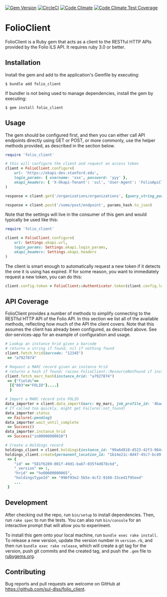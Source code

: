 [![Gem Version](https://badge.fury.io/rb/folio_client.svg)](https://badge.fury.io/rb/folio_client)
[![CircleCI](https://dl.circleci.com/status-badge/img/gh/sul-dlss/folio_client/tree/main.svg?style=svg)](https://dl.circleci.com/status-badge/redirect/gh/sul-dlss/folio_client/tree/main)
[![Code Climate](https://api.codeclimate.com/v1/badges/34dd73ba47058709c666/maintainability)](https://codeclimate.com/github/sul-dlss/folio_client/maintainability)
[![Code Climate Test Coverage](https://api.codeclimate.com/v1/badges/34dd73ba47058709c666/test_coverage)](https://codeclimate.com/github/sul-dlss/folio_client/test_coverage)

# FolioClient

FolioClient is a Ruby gem that acts as a client to the RESTful HTTP APIs provided by the Folio ILS API.  It requires ruby 3.0 or better.

## Installation

Install the gem and add to the application's Gemfile by executing:

    $ bundle add folio_client

If bundler is not being used to manage dependencies, install the gem by executing:

    $ gem install folio_client

## Usage

The gem should be configured first, and then you can either call API endpoints directly using GET or POST, or more commonly, use the helper methods provided, as described in the section below.

```ruby
require 'folio_client'

# this will configure the client and request an access token
client = FolioClient.configure(
    url: 'https://okapi-dev.stanford.edu',
    login_params: { username: 'xxx', password: 'yyy' },
    okapi_headers: { 'X-Okapi-Tenant': 'sul', 'User-Agent': 'FolioApiClient' }
)

response = client.get('/organizations/organizations', {query_string_param: 'abcdef'})

response = client.post('/some/post/endpoint', params_hash.to_json)
```

Note that the settings will live in the consumer of this gem and would typically be used like this:

```ruby
require 'folio_client'

client = FolioClient.configure(
    url: Settings.okapi.url,
    login_params: Settings.okapi.login_params,
    okapi_headers: Settings.okapi.headers
)
```

The client is smart enough to automatically request a new token if it detects the one it is using has expired.  If for some reason, you want to immediately request a new token, you can do this:

```ruby
client.config.token = FolioClient::Authenticator.token(client.config.login_params, client.connection)
```

## API Coverage

FolioClient provides a number of methods to simplify connecting to the RESTful HTTP API of the Folio API. In this section we list all of the available methods, reflecting how much of the API the client covers.  Note that this assumes the client has already been configured, as described above.  See dor-services-app for an example of configuration and usage.

```ruby
# Lookup an instance hrid given a barcode
# returns a string if found, nil if nothing found
client.fetch_hrid(barcode: "12345")
 => "a7927874"

# Request a MARC record given an instance hrid
# returns a hash if found; raises FolioClient::ResourceNotFound if instance_hrid not found
client.fetch_marc_hash(instance_hrid: "a7927874")
 => {"fields"=>
  [{"003"=>"FOLIO"}....]
  }

# Import a MARC record into FOLIO
data_importer = client.data_import(marc: my_marc, job_profile_id: '4ba4f4ab', job_profile_name: 'ETDs')
# If called too quickly, might get Failure(:not_found)
data_importer.status
 => Failure(:pending)
data_importer.wait_until_complete
 => Success()
data_importer.instance_hrid
 => Success("in00000000010")

# Create a Holdings record
holdings_client = client.holdings(instance_id: "99a6d818-d523-42f3-9844-81cf3187dbad")
holdings_client.create(permanent_location_id: "1b14e21c-8d47-45c7-bc49-456a0086422b", holdings_type_id: "996f93e2-5b5e-4cf2-9168-33ced1f95eed")
 => {
    "id" => "581f6289-001f-49d1-bab7-035f4d878cbd",
    "_version" => 1,
    "hrid" => "ho00000000065",
    "holdingsTypeId" => "996f93e2-5b5e-4cf2-9168-33ced1f95eed"
    ...
 }
```

## Development

After checking out the repo, run `bin/setup` to install dependencies. Then, run `rake spec` to run the tests. You can also run `bin/console` for an interactive prompt that will allow you to experiment.

To install this gem onto your local machine, run `bundle exec rake install`. To release a new version, update the version number in `version.rb`, and then run `bundle exec rake release`, which will create a git tag for the version, push git commits and the created tag, and push the `.gem` file to [rubygems.org](https://rubygems.org).

## Contributing

Bug reports and pull requests are welcome on GitHub at https://github.com/sul-dlss/folio_client.
